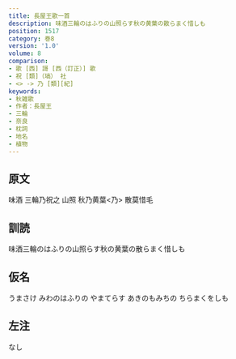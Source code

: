 ```yaml
---
title: 長屋王歌一首
description: 味酒三輪のはふりの山照らす秋の黄葉の散らまく惜しも
position: 1517
category: 巻8
version: '1.0'
volume: 8
comparison:
- 歌 [西] 謌 [西（訂正）] 歌
- 祝 [類]（塙） 社
- <> -> 乃 [類][紀]
keywords:
- 秋雑歌
- 作者：長屋王
- 三輪
- 奈良
- 枕詞
- 地名
- 植物
---
```


## 原文

味酒 三輪乃祝之 山照 秋乃黄葉<乃> 散莫惜毛

## 訓読

味酒三輪のはふりの山照らす秋の黄葉の散らまく惜しも

## 仮名

うまさけ みわのはふりの やまてらす あきのもみちの ちらまくをしも

## 左注

なし

